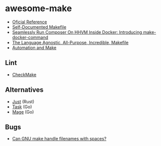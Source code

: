 # awesome-make

- [Oficial Reference](https://www.gnu.org/s/make/manual/make.html)
- [Self-Documented Makefile](https://marmelab.com/blog/2016/02/29/auto-documented-makefile.html)
- [Seamlessly Run Composer On HHVM Inside Docker: Introducing make-docker-command](https://marmelab.com/blog/2014/09/10/make-docker-command.html)
- [The Language Agnostic, All-Purpose, Incredible, Makefile](https://news.ycombinator.com/item?id=21566530)
- [Automation and Make](https://swcarpentry.github.io/make-novice)

## Lint

- [CheckMake](https://github.com/mrtazz/checkmake)

## Alternatives

- [Just](https://github.com/casey/just) (Rust)
- [Task](https://github.com/go-task/task) (Go)
- [Mage](https://github.com/magefile/mage) (Go)

## Bugs

- [Can GNU make handle filenames with spaces?](https://stackoverflow.com/questions/9838384/can-gnu-make-handle-filenames-with-spaces)

